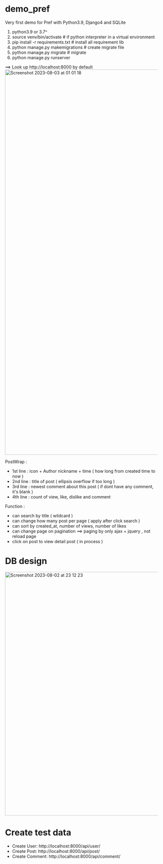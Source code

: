 # demo_pref
Very first demo for Pref with Python3.9, Django4 and SQLite

1. python3.9 or 3.7^
2. source venv/bin/activate  # if python interpreter in a virtual environment
3. pip install -r requirements.txt  # install all requirement lib
4. python manage.py makemigrations   # create migrate file 
5. python manage.py migrate  # migrate 
6. python manage.py runserver

==> Look up http://localhost:8000 by default
<img width="1270" alt="Screenshot 2023-08-03 at 01 01 18" src="https://github.com/luckyjd/demo_pref/assets/21038766/6f0ee3bb-5474-434c-b99f-f3dab5a92bba">

PostWrap : 
 - 1st line : icon + Author nickname + time ( how long from created time to now )
 - 2nd line : title of post ( ellipsis overflow if too long ) 
 - 3rd line : newest comment about this post ( if dont have any comment, it's blank )
 - 4th line : count of view, like, dislike and comment

Function :
 - can search by title ( wildcard )
 - can change how many post per page ( apply after click search )
 - can sort by created_at, number of views, number of likes
 - can change page on pagination ==> paging by only ajax + jquery , not reload page
 - click on post to view detail post ( in process ) 

# DB design
<img width="803" alt="Screenshot 2023-08-02 at 23 12 23" src="https://github.com/luckyjd/demo_pref/assets/21038766/c7085463-2037-43cd-973e-34a683bd50de">

# Create test data 
- Create User: http://localhost:8000/api/user/
- Create Post: http://localhost:8000/api/post/
- Create Comment: http://localhost:8000/api/comment/

